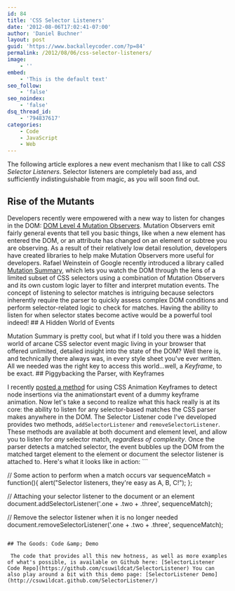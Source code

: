 ```yaml
---
id: 84
title: 'CSS Selector Listeners'
date: '2012-08-06T17:02:41-07:00'
author: 'Daniel Buchner'
layout: post
guid: 'https://www.backalleycoder.com/?p=84'
permalink: /2012/08/06/css-selector-listeners/
image:
    - ''
embed:
    - 'This is the default text'
seo_follow:
    - 'false'
seo_noindex:
    - 'false'
dsq_thread_id:
    - '794837617'
categories:
    - Code
    - JavaScript
    - Web
---
```


The following article explores a new event mechanism that I like to call *CSS Selector Listeners*. Selector listeners are completely bad ass, and sufficiently indistinguishable from magic, as you will soon find out.

## Rise of the Mutants

 Developers recently were empowered with a new way to listen for changes in the DOM: [DOM Level 4 Mutation Observers](https://hacks.mozilla.org/2012/05/dom-mutationobserver-reacting-to-dom-changes-without-killing-browser-performance/). Mutation Observers emit fairly general events that tell you basic things, like when a new element has entered the DOM, or an attribute has changed on an element or subtree you are observing. As a result of their relatively low detail resolution, developers have created libraries to help make Mutation Observers more useful for developers. Rafael Weinstein of Google recently introduced a library called [Mutation Summary](http://code.google.com/p/mutation-summary/wiki/Tutorial), which lets you watch the DOM through the lens of a limited subset of CSS selectors using a combination of Mutation Observers and its own custom logic layer to filter and interpret mutation events. The concept of listening to selector matches is intriguing because selectors inherently require the parser to quickly assess complex DOM conditions and perform selector-related logic to check for matches. Having the ability to listen for when selector states become active would be a powerful tool indeed! ## A Hidden World of Events

 Mutation Summary is pretty cool, but what if I told you there was a hidden world of arcane CSS selector event magic living in your browser that offered unlimited, detailed insight into the state of the DOM? Well there is, and technically there always was, in every style sheet you've ever written. All we needed was the right key to access this world...well, a *Keyframe*, to be exact. ## Piggybacking the Parser, with Keyframes

 I recently [posted a method](https://www.backalleycoder.com/2012/04/25/i-want-a-damnodeinserted/) for using CSS Animation Keyframes to detect node insertions via the animationstart event of a dummy keyframe animation. Now let's take a second to realize what this hack really is at its core: the ability to listen for any selector-based matches the CSS parser makes anywhere in the DOM. The Selector Listener code I've developed provides two methods, `addSelectorListener` and `removeSelectorListener`. These methods are available at both document and element level, and allow you to listen for *any* selector match, *regardless of complexity*. Once the parser detects a matched selector, the event bubbles up the DOM from the matched target element to the element or document the selector listener is attached to. Here's what it looks like in action: ```

// Some action to perform when a match occurs
var sequenceMatch = function(){
  alert("Selector listeners, they're easy as A, B, C!");
};

// Attaching your selector listener to the document or an element
document.addSelectorListener('.one + .two + .three', sequenceMatch);

// Remove the selector listener when it is no longer needed
document.removeSelectorListener('.one + .two + .three', sequenceMatch);
```

## The Goods: Code &amp; Demo

 The code that provides all this new hotness, as well as more examples of what's possible, is available on Github here: [SelectorListener Code Repo](https://github.com/csuwildcat/SelectorListener) You can also play around a bit with this demo page: [SelectorListener Demo](http://csuwildcat.github.com/SelectorListener/)